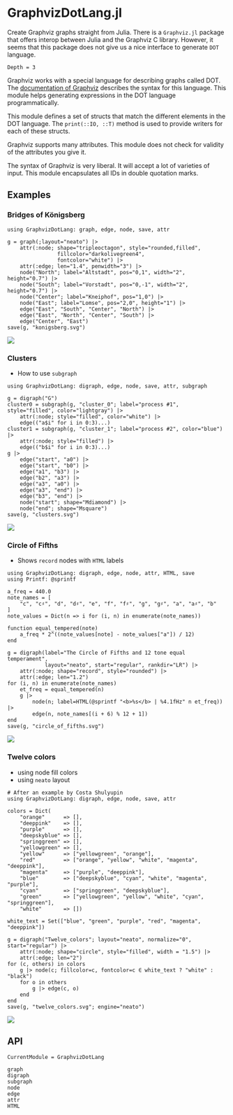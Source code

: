 # GraphvizDotLang.jl
Create Graphviz graphs straight from Julia. There is a `Graphviz.jl` package that offers interop between Julia and the Graphviz C library. However, it seems that this package does not give us a nice interface to generate `DOT` language.

```@contents
Depth = 3
```

Graphviz works with a special language for describing graphs called DOT. The [documentation of Graphviz](https://graphviz.org/doc/info/lang.html) describes the syntax for this language. This module helps generating expressions in the DOT language programmatically.

This module defines a set of structs that match the different elements in the DOT language. The `print(::IO, ::T)` method is used to provide writers for each of these structs.

Graphviz supports many attributes. This module does not check for validity of the attributes you give it.

The syntax of Graphviz is very liberal. It will accept a lot of varieties of input. This module encapsulates all IDs in double quotation marks.


## Examples
### Bridges of Königsberg

```@example
using GraphvizDotLang: graph, edge, node, save, attr

g = graph(;layout="neato") |>
    attr(:node; shape="tripleoctagon", style="rounded,filled",
                fillcolor="darkolivegreen4",
                fontcolor="white") |>
    attr(:edge; len="1.4", penwidth="3") |>
    node("North"; label="Altstadt", pos="0,1", width="2", height="0.7") |>
    node("South"; label="Vorstadt", pos="0,-1", width="2", height="0.7") |>
    node("Center"; label="Kneiphof", pos="1,0") |>
    node("East"; label="Lomse", pos="2,0", height="1") |>
    edge("East", "South", "Center", "North") |>
    edge("East", "North", "Center", "South") |>
    edge("Center", "East")
save(g, "konigsberg.svg")
```

![](konigsberg.svg)

### Clusters

- How to use `subgraph`

```@example
using GraphvizDotLang: digraph, edge, node, save, attr, subgraph

g = digraph("G")
cluster0 = subgraph(g, "cluster_0"; label="process #1", style="filled", color="lightgray") |>
    attr(:node; style="filled", color="white") |>
    edge(("a$i" for i in 0:3)...)
cluster1 = subgraph(g, "cluster_1"; label="process #2", color="blue") |>
    attr(:node; style="filled") |>
    edge(("b$i" for i in 0:3)...)
g |>
    edge("start", "a0") |>
    edge("start", "b0") |>
    edge("a1", "b3") |>
    edge("b2", "a3") |>
    edge("a3", "a0") |>
    edge("a3", "end") |>
    edge("b3", "end") |>
    node("start"; shape="Mdiamond") |>
    node("end"; shape="Msquare")
save(g, "clusters.svg")
```

![](clusters.svg)

### Circle of Fifths

- Shows `record` nodes with `HTML` labels

```@example
using GraphvizDotLang: digraph, edge, node, attr, HTML, save
using Printf: @sprintf

a_freq = 440.0
note_names = [
    "c", "c♯", "d", "d♯", "e", "f", "f♯", "g", "g♯", "a", "a♯", "b"
]
note_values = Dict(n => i for (i, n) in enumerate(note_names))

function equal_tempered(note)
    a_freq * 2^((note_values[note] - note_values["a"]) / 12)
end

g = digraph(label="The Circle of Fifths and 12 tone equal temperament",
            layout="neato", start="regular", rankdir="LR") |>
    attr(:node; shape="record", style="rounded") |>
    attr(:edge; len="1.2")
for (i, n) in enumerate(note_names)
    et_freq = equal_tempered(n)
    g |>
        node(n; label=HTML(@sprintf "<b>%s</b> | %4.1fHz" n et_freq)) |>
        edge(n, note_names[(i + 6) % 12 + 1])
end
save(g, "circle_of_fifths.svg")
```

![](circle_of_fifths.svg)

### Twelve colors

- using node fill colors
- using `neato` layout

```@example
# After an example by Costa Shulyupin
using GraphvizDotLang: digraph, edge, node, save, attr

colors = Dict(
    "orange"      => [],
    "deeppink"    => [],
    "purple"      => [],
    "deepskyblue" => [],
    "springgreen" => [],
    "yellowgreen" => [],
    "yellow"      => ["yellowgreen", "orange"],
    "red"         => ["orange", "yellow", "white", "magenta", "deeppink"],
    "magenta"     => ["purple", "deeppink"],
    "blue"        => ["deepskyblue", "cyan", "white", "magenta", "purple"],
    "cyan"        => ["springgreen", "deepskyblue"],
    "green"       => ["yellowgreen", "yellow", "white", "cyan", "springgreen"],
    "white"       => [])

white_text = Set(["blue", "green", "purple", "red", "magenta", "deeppink"])

g = digraph("Twelve_colors"; layout="neato", normalize="0", start="regular") |>
    attr(:node; shape="circle", style="filled", width = "1.5") |>
    attr(:edge; len="2")
for (c, others) in colors
    g |> node(c; fillcolor=c, fontcolor=c ∈ white_text ? "white" : "black")
    for o in others
        g |> edge(c, o)
    end
end
save(g, "twelve_colors.svg"; engine="neato")
```

![](twelve_colors.svg)

## API
```@meta
CurrentModule = GraphvizDotLang
```

```@docs
graph
digraph
subgraph
node
edge
attr
HTML
```
